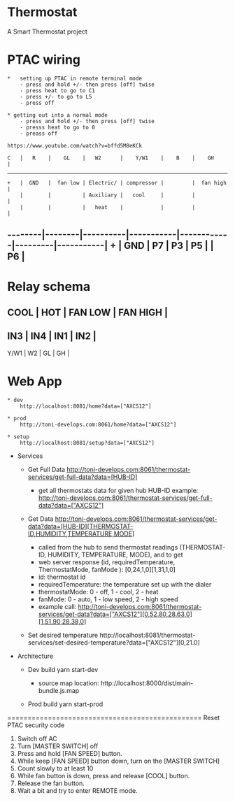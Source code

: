 # Thermostat
A Smart Thermostat project

# PTAC wiring
    *   setting up PTAC in remote terminal mode
        - press and hold +/- then press [off] twise
        - press heat to go to C1
        - press +/- to go to L5
        - press off

    * getting out into a normal mode 
        - press and hold +/- then press [off] twise
        - presss heat to go to 0
        - preass off

    https://www.youtube.com/watch?v=bffd5M8eKCk

    C   |   R    |    GL    |   W2      |    Y/W1    |    B    |    GH     |
---------------------------------------------------------------------------
    +   |  GND   |  fan low | Electric/ | compressor |         |  fan high |
        |        |          | Auxiliary |   cool     |         |           | 
        |        |          |   heat    |            |         |           |
--------|--------|----------|-----------|------------|---------|-----------|
    +   |  GND   |   P7     |    P3     |     P5     |         |    P6     |
----------------------------------------------------------------------------


# Relay schema
  COOL  | HOT |  FAN LOW | FAN HIGH |
-------------------------------------
   IN3  | IN4 |    IN1   |    IN2   |
-------------------------------------
  Y/W1  |  W2 |   GL     |     GH   |
# Web App
    * dev
        http://localhost:8081/home?data=["AXCS12"]      

    * prod
        http://toni-develops.com:8061/home?data=["AXCS12"]

    * setup
        http://localhost:8081/setup?data=["AXCS12"]

* Services

    * Get Full Data
        http://toni-develops.com:8061/thermostat-services/get-full-data?data=[HUB-ID]
        - get all thermostats data for given hub HUB-ID
        example: http://toni-develops.com:8061/thermostat-services/get-full-data?data=["AXCS12"]

    * Get Data
        http://toni-develops.com:8061/thermostat-services/get-data?data=[HUB-ID][THERMOSTAT-ID,HUMIDITY,TEMPERATURE,MODE]
        - called from the hub to send thermostat readings (THERMOSTAT-ID, HUMIDITY, TEMPERATURE, MODE),
          and to get
        - web server response (id, requiredTemperature, ThermostatMode, fanMode ):  [0,24,1,0][1,31,1,0]
        - id: thermostat id
        - requiredTemperature: the temperature set up with the dialer
        - thermostatMode: 0 - off, 1 - cool, 2 - heat
        - fanMode: 0 - auto, 1 - low speed, 2 - high speed
        - example call: http://toni-develops.com:8061/thermostat-services/get-data?data=["AXCS12"][0,52.80,28.63,0][1,51.90,28.38,0]

    * Set desired temperature
        http://localhost:8081/thermostat-services/set-desired-temperature?data=["AXCS12"][0,21.0]


* Architecture
    * Dev build
        yarn start-dev
        * source map location: http://localhost:8000/dist/main-bundle.js.map

    * Prod build
        yarn start-prod


================================================
Reset PTAC security code

1. Switch off AC
2. Turn [MASTER SWITCH] off
3. Press and hold [FAN SPEED] button.
4. While keep [FAN SPEED] button down, turn on the [MASTER SWITCH]
5. Count slowly to at least 10
6. While fan button is down, press and release [COOL] button.
7. Release the fan button.
8. Wait a bit and try to enter REMOTE mode.